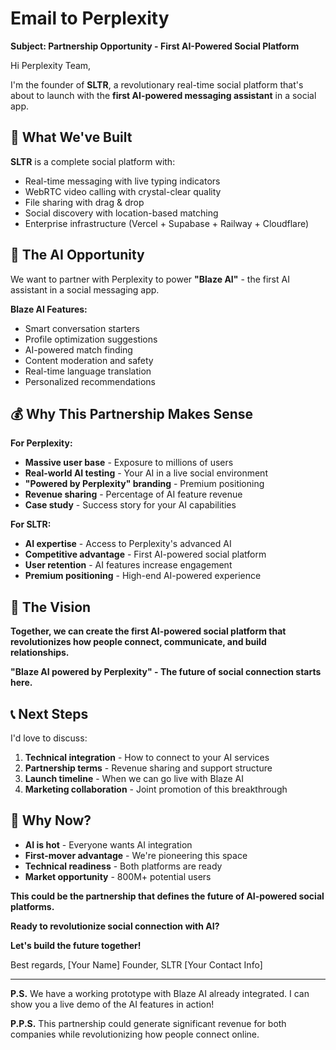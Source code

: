 # Email to Perplexity

**Subject: Partnership Opportunity - First AI-Powered Social Platform**

Hi Perplexity Team,

I'm the founder of **SLTR**, a revolutionary real-time social platform that's about to launch with the **first AI-powered messaging assistant** in a social app.

## 🚀 What We've Built

**SLTR** is a complete social platform with:
- Real-time messaging with live typing indicators
- WebRTC video calling with crystal-clear quality  
- File sharing with drag & drop
- Social discovery with location-based matching
- Enterprise infrastructure (Vercel + Supabase + Railway + Cloudflare)

## 🤖 The AI Opportunity

We want to partner with Perplexity to power **"Blaze AI"** - the first AI assistant in a social messaging app.

**Blaze AI Features:**
- Smart conversation starters
- Profile optimization suggestions
- AI-powered match finding
- Content moderation and safety
- Real-time language translation
- Personalized recommendations

## 💰 Why This Partnership Makes Sense

**For Perplexity:**
- **Massive user base** - Exposure to millions of users
- **Real-world AI testing** - Your AI in a live social environment
- **"Powered by Perplexity" branding** - Premium positioning
- **Revenue sharing** - Percentage of AI feature revenue
- **Case study** - Success story for your AI capabilities

**For SLTR:**
- **AI expertise** - Access to Perplexity's advanced AI
- **Competitive advantage** - First AI-powered social platform
- **User retention** - AI features increase engagement
- **Premium positioning** - High-end AI-powered experience

## 🎯 The Vision

**Together, we can create the first AI-powered social platform that revolutionizes how people connect, communicate, and build relationships.**

**"Blaze AI powered by Perplexity" - The future of social connection starts here.**

## 📞 Next Steps

I'd love to discuss:
1. **Technical integration** - How to connect to your AI services
2. **Partnership terms** - Revenue sharing and support structure
3. **Launch timeline** - When we can go live with Blaze AI
4. **Marketing collaboration** - Joint promotion of this breakthrough

## 🚀 Why Now?

- **AI is hot** - Everyone wants AI integration
- **First-mover advantage** - We're pioneering this space
- **Technical readiness** - Both platforms are ready
- **Market opportunity** - 800M+ potential users

**This could be the partnership that defines the future of AI-powered social platforms.**

**Ready to revolutionize social connection with AI?**

**Let's build the future together!**

Best regards,
[Your Name]
Founder, SLTR
[Your Contact Info]

---

**P.S.** We have a working prototype with Blaze AI already integrated. I can show you a live demo of the AI features in action!

**P.P.S.** This partnership could generate significant revenue for both companies while revolutionizing how people connect online.
